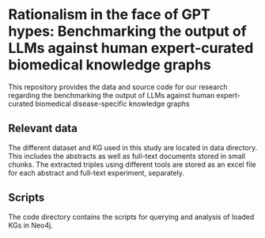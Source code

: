 # Rationalism in the face of GPT hypes: Benchmarking the output of LLMs against human expert-curated biomedical knowledge graphs
This repository provides the data and source code for our research regarding the benchmarking the output of LLMs against human expert-curated biomedical disease-specific knowledge graphs

## Relevant data
The different dataset and KG used in this study are located in data directory. This includes the abstracts as well as full-text documents stored in small chunks. The extracted triples using different tools are stored as an excel file for each abstract and full-text experiment, separately. 

## Scripts
The code directory contains the scripts for querying and analysis of loaded KGs in Neo4j.

